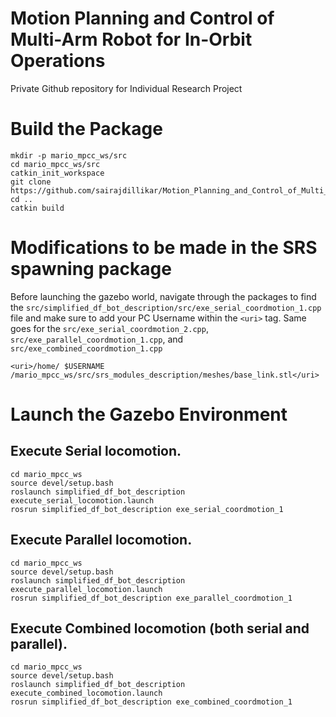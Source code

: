 # Motion Planning and Control of Multi-Arm Robot for In-Orbit Operations
Private Github repository for Individual Research Project

# Build the Package

````
mkdir -p mario_mpcc_ws/src
cd mario_mpcc_ws/src
catkin_init_workspace
git clone https://github.com/sairajdillikar/Motion_Planning_and_Control_of_Multi_Arm_Robot_for_In_Orbit_Operations.git
cd ..
catkin build
````

# Modifications to be made in the SRS spawning package

Before launching the gazebo world, navigate through the packages to find the `src/simplified_df_bot_description/src/exe_serial_coordmotion_1.cpp` file and make sure to add your PC Username within the `<uri>` tag. Same goes for the `src/exe_serial_coordmotion_2.cpp`, `src/exe_parallel_coordmotion_1.cpp`, and `src/exe_combined_coordmotion_1.cpp`


    <uri>/home/ $USERNAME /mario_mpcc_ws/src/srs_modules_description/meshes/base_link.stl</uri>


# Launch the Gazebo Environment

## Execute Serial locomotion.

    cd mario_mpcc_ws
    source devel/setup.bash
    roslaunch simplified_df_bot_description execute_serial_locomotion.launch
    rosrun simplified_df_bot_description exe_serial_coordmotion_1

## Execute Parallel locomotion.

    cd mario_mpcc_ws
    source devel/setup.bash
    roslaunch simplified_df_bot_description execute_parallel_locomotion.launch
    rosrun simplified_df_bot_description exe_parallel_coordmotion_1

## Execute Combined locomotion (both serial and parallel).

    cd mario_mpcc_ws
    source devel/setup.bash
    roslaunch simplified_df_bot_description execute_combined_locomotion.launch
    rosrun simplified_df_bot_description exe_combined_coordmotion_1



